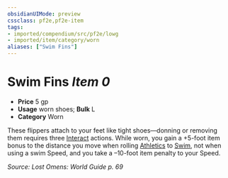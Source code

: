 ```yaml
---
obsidianUIMode: preview
cssclass: pf2e,pf2e-item
tags:
- imported/compendium/src/pf2e/lowg
- imported/item/category/worn
aliases: ["Swim Fins"]
---
```

# Swim Fins *Item 0*  

- **Price** 5 gp
- **Usage** worn shoes; **Bulk** L
- **Category** Worn

These flippers attach to your feet like tight shoes—donning or removing them requires three [Interact](interact.md) actions. While worn, you gain a +5-foot item bonus to the distance you move when rolling [Athletics](../../skills.md#Athletics) to [Swim](swim.md), not when using a swim Speed, and you take a –10-foot item penalty to your Speed.

*Source: Lost Omens: World Guide p. 69*